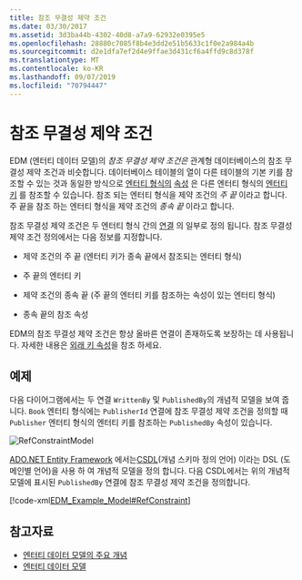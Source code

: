 ```yaml
---
title: 참조 무결성 제약 조건
ms.date: 03/30/2017
ms.assetid: 3d3ba44b-4302-40d8-a7a9-62932e0395e5
ms.openlocfilehash: 28880c7085f8b4e3dd2e51b5633c1f0e2a984a4b
ms.sourcegitcommit: d2e1dfa7ef2d4e9ffae3d431cf6a4ffd9c8d378f
ms.translationtype: MT
ms.contentlocale: ko-KR
ms.lasthandoff: 09/07/2019
ms.locfileid: "70794447"
---
```

# <a name="referential-integrity-constraint"></a>참조 무결성 제약 조건
EDM (엔터티 데이터 모델)의 *참조 무결성 제약 조건은* 관계형 데이터베이스의 참조 무결성 제약 조건과 비슷합니다. 데이터베이스 테이블의 열이 다른 테이블의 기본 키를 참조할 수 있는 것과 동일한 방식으로 [엔터티 형식의](entity-type.md) [속성](property.md) 은 다른 엔터티 형식의 [엔터티 키](entity-key.md) 를 참조할 수 있습니다. 참조 되는 엔터티 형식을 제약 조건의 *주 끝* 이라고 합니다. 주 끝을 참조 하는 엔터티 형식을 제약 조건의 *종속 끝* 이라고 합니다.  
  
 참조 무결성 제약 조건은 두 엔터티 형식 간의 [연결](association-type.md) 의 일부로 정의 됩니다. 참조 무결성 제약 조건 정의에서는 다음 정보를 지정합니다.  
  
- 제약 조건의 주 끝 (엔터티 키가 종속 끝에서 참조되는 엔터티 형식)  
  
- 주 끝의 엔터티 키  
  
- 제약 조건의 종속 끝 (주 끝의 엔터티 키를 참조하는 속성이 있는 엔터티 형식)  
  
- 종속 끝의 참조 속성  
  
 EDM의 참조 무결성 제약 조건은 항상 올바른 연결이 존재하도록 보장하는 데 사용됩니다. 자세한 내용은 [외래 키 속성](foreign-key-property.md)을 참조 하세요.  
  
## <a name="example"></a>예제  
 다음 다이어그램에서는 두 연결 `WrittenBy` 및 `PublishedBy`의 개념적 모델을 보여 줍니다. `Book` 엔터티 형식에는 `PublisherId` 연결에 참조 무결성 제약 조건을 정의할 때 `Publisher` 엔터티 형식의 엔터티 키를 참조하는 `PublishedBy` 속성이 있습니다.  
  
 ![RefConstraintModel](./media/referential-integrity-constraint/reference-constraint-model.gif "참조 제약 조건 모델 예")  
  
 [ADO.NET Entity Framework](./ef/index.md) 에서는[CSDL](./ef/language-reference/csdl-specification.md)(개념 스키마 정의 언어) 이라는 DSL (도메인별 언어)을 사용 하 여 개념적 모델을 정의 합니다. 다음 CSDL에서는 위의 개념적 모델에 표시된 `PublishedBy` 연결에 참조 무결성 제약 조건을 정의합니다.  
  
 [!code-xml[EDM_Example_Model#RefConstraint](../../../../samples/snippets/xml/VS_Snippets_Data/edm_example_model/xml/books4.edmx#refconstraint)]  
  
## <a name="see-also"></a>참고자료

- [엔터티 데이터 모델의 주요 개념](entity-data-model-key-concepts.md)
- [엔터티 데이터 모델](entity-data-model.md)
